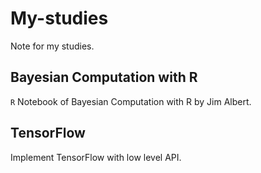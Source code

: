 # My-studies
Note for my studies.

## Bayesian Computation with R
`R` Notebook of Bayesian Computation with R by Jim Albert.


## TensorFlow
Implement TensorFlow with low level API.
